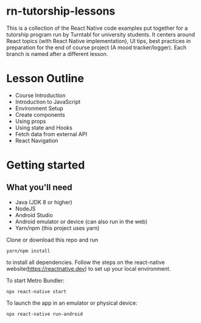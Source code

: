 # rn-tutorship-lessons
This is a collection of the React Native code examples put together for a tutorship program run by Turntabl for university students. 
It centers around React topics (with React Native implementation), UI tips, best practices in preparation 
for the end of course project (A mood tracker/logger). Each branch is named after a different lesson. 

# Lesson Outline
* Course Introduction
* Introduction to JavaScript
* Environment Setup
* Create components
* Using props
* Using state and Hooks
* Fetch data from external API
* React Navigation

# Getting started

## What you'll need
 * Java (JDK 8 or higher)
 * NodeJS
 * Android Studio
 * Android emulator or device (can also run in the web)
 * Yarn/npm (this project uses yarn)
 
Clone or download this repo and run 

    yarn/npm install
    
 to install all dependencies. Follow the steps on the react-native website(https://reactnative.dev) to set up your local environment.
 
 To start Metro Bundler:
 
    npx react-native start
    
 To launch the app in an emulator or physical device:
 
    npx react-native run-android
